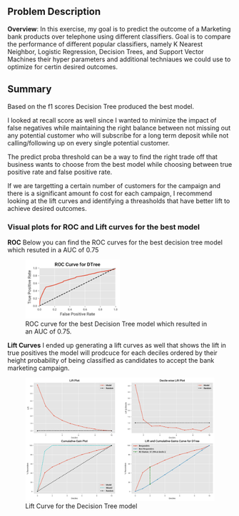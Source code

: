 ## Problem Description
**Overview**: In this exercise, my goal is to predict the outcome of a Marketing bank products over telephone using different classifiers. Goal is to compare the performance of different popular classifiers, namely K Nearest Neighbor, Logistic Regression, Decision Trees, and Support Vector Machines their hyper parameters and additional techniaues we could use to optimize for certin desired outcomes.

## Summary
Based on the f1 scores Decision Tree produced the best model.

I looked at recall score as well since I wanted to minimize the impact of false negatives while maintaining the right balance between not missing out any potential customer who will subscribe for a long term deposit while not calling/following up on every single potential customer.

The predict proba threshold can be a way to find the right trade off that business wants to choose from the best model while choosing between true positive rate and false positive rate.

If we are targetting a certain number of customers for the campaign and there is a significant amount fo cost for each campaign, I recommend looking at the lift curves and identifying a threasholds that have better lift to achieve desired outcomes.


### Visual plots for ROC and Lift curves for the best model

**ROC**
Below you can find the ROC curves for the best decision tree model which resuted in a AUC of 0.75

<figure>
  <img src="images/ROC Curve for DTree.png" width="50%" height="40%">
  <figcaption>
  ROC curve for the best Decision Tree model which resulted in an AUC of 0.75.
  </figcaption>
</figure>



**Lift Curves**
I ended up generating a lift curves as well that shows the lift in true positives the model will prodcuce for each deciles ordered by their height probability of being classified as candidates to accept the bank marketing campaign.

<figure>
  <img src="images/Lift and Cumulative Gains Curve for DTree.png">
  <figcaption>
  Lift Curve for the Decision Tree model
  </figcaption>
</figure>
